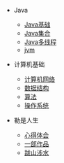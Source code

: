 
  
* Java

  * [Java基础](./docs/b-1面试题总结-Java基础.md)
  * [Java集合](./docs/b-2Java集合.md)
  * [Java多线程](./docs/b-3Java多线程.md)
  * [jvm](./docs/b-4jvm.md)

* 计算机基础

  * [计算机网络](./docs/c-1计算机网络.md)
  * [数据结构](./docs/c-2数据结构.md)
  * [算法](./docs/c-3算法.md)
  * [操作系统](./docs/c-4操作系统.md)

* 勒是人生

  * [心得体会](./docs/a-1心得体会.md)
  * [一部作品](./docs/a-2一部作品.md)
  * [跋山涉水](./docs/a-3拔山涉水.md)

  

